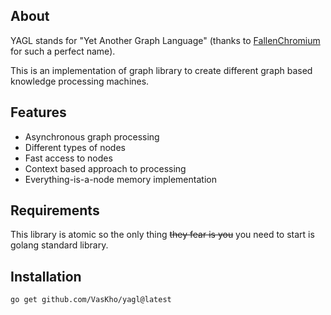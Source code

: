 ## About

YAGL stands for "Yet Another Graph Language" (thanks to [FallenChromium](https://github.com/FallenChromium) for such a perfect name).

This is an implementation of graph library to create different graph based knowledge processing machines.

## Features

- Asynchronous graph processing
- Different types of nodes
- Fast access to nodes
- Context based approach to processing
- Everything-is-a-node memory implementation

## Requirements

This library is atomic so the only thing ~~they fear is you~~ you need to start is golang standard library.

## Installation

```sh
go get github.com/VasKho/yagl@latest
```
